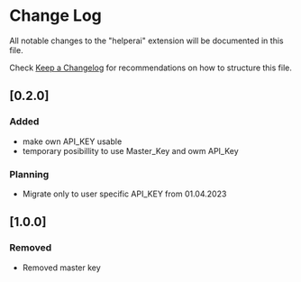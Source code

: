 # Change Log

All notable changes to the "helperai" extension will be documented in this file.

Check [Keep a Changelog](http://keepachangelog.com/) for recommendations on how to structure this file.

## [0.2.0]

### Added
- make own API_KEY usable
- temporary posibillity to use Master_Key and owm API_Key

### Planning
- Migrate only to user specific API_KEY from 01.04.2023

## [1.0.0]

### Removed
- Removed master key